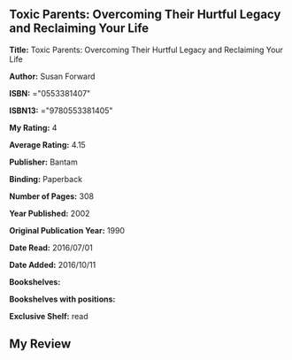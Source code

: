 ## Toxic Parents: Overcoming Their Hurtful Legacy and Reclaiming Your Life

**Title:** Toxic Parents: Overcoming Their Hurtful Legacy and Reclaiming Your Life

**Author:** Susan Forward

**ISBN:** ="0553381407"

**ISBN13:** ="9780553381405"

**My Rating:** 4

**Average Rating:** 4.15

**Publisher:** Bantam

**Binding:** Paperback

**Number of Pages:** 308

**Year Published:** 2002

**Original Publication Year:** 1990

**Date Read:** 2016/07/01

**Date Added:** 2016/10/11

**Bookshelves:** 

**Bookshelves with positions:** 

**Exclusive Shelf:** read


## My Review


